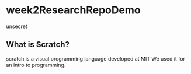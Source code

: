 # week2ResearchRepoDemo

<!-- how to comment in markdown -->
unsecret

## What is Scratch? 
scratch is a visual programming language developed at MIT We used it for an intro to programming.
